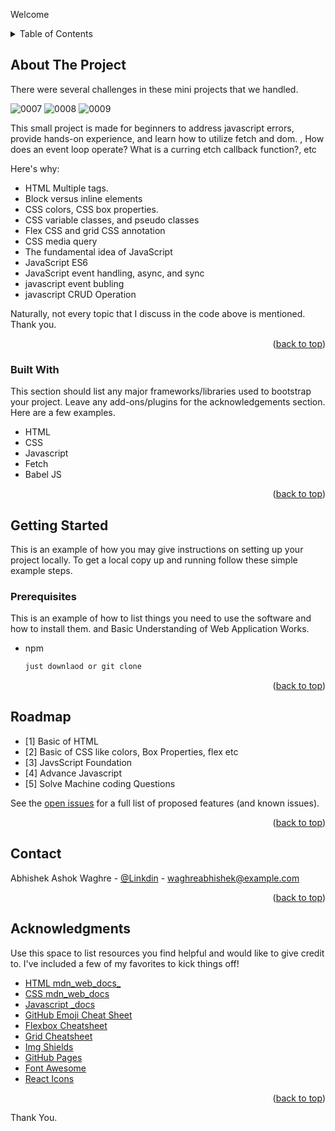 
Welcome 


<!-- TABLE OF CONTENTS -->
<details>
  <summary>Table of Contents</summary>
  <ol>
    <li>
      <a href="#about-the-project">About The Project</a>
      <ul>
        <li><a href="#built-with">Built With</a></li>
      </ul>
    </li>
    <li>
      <a href="#getting-started">Getting Started</a>
      <ul>
        <li><a href="#prerequisites">Prerequisites</a></li>
        <li><a href="#installation">Installation</a></li>
      </ul>
    </li>
    <li><a href="#roadmap">Roadmap</a></li>
    <li><a href="#contact">Contact</a></li>
    <li><a href="#acknowledgments">Acknowledgments</a></li>
  </ol>
</details>



<!-- ABOUT THE PROJECT -->
## About The Project

There were several challenges in these mini projects that we handled. 

![0007](https://github.com/user-attachments/assets/aea1b75b-6e6e-4640-97a7-f14137fa62ff)
![0008](https://github.com/user-attachments/assets/fb83cede-7915-4f3d-a9d6-cc3376618632)
![0009](https://github.com/user-attachments/assets/abbd00ed-05f3-4838-a401-f8c39cea1f6f)


This small project is made for beginners to address javascript errors, provide hands-on experience, and learn how to utilize fetch and dom. , How does an event loop operate? 
What is a curring etch callback function?,  etc


Here's why:
* HTML Multiple tags.
* Block versus inline elements
* CSS colors, CSS box properties.
* CSS variable classes, and pseudo classes
* Flex CSS and grid CSS annotation 
* CSS media query 
* The fundamental idea of JavaScript 
* JavaScript ES6
* JavaScript event handling, async, and sync
* javascript event bubling
* javascript CRUD Operation 

Naturally, not every topic that I discuss in the code above is mentioned. Thank you.


<p align="right">(<a href="#readme-top">back to top</a>)</p>



### Built With

This section should list any major frameworks/libraries used to bootstrap your project. Leave any add-ons/plugins for the acknowledgements section. Here are a few examples.

* HTML
* CSS
* Javascript
* Fetch
* Babel JS


<p align="right">(<a href="#readme-top">back to top</a>)</p>



<!-- GETTING STARTED -->
## Getting Started

This is an example of how you may give instructions on setting up your project locally.
To get a local copy up and running follow these simple example steps.

### Prerequisites

This is an example of how to list things you need to use the software and how to install them. and Basic Understanding of Web Application Works.
* npm

  ```sh
  just downlaod or git clone   
  ```


<p align="right">(<a href="#readme-top">back to top</a>)</p>



<!-- ROADMAP -->
## Roadmap

- [1] Basic of HTML
- [2] Basic of CSS like colors, Box Properties, flex etc
- [3] JavsScript Foundation 
- [4] Advance Javascript 
- [5] Solve Machine coding Questions

See the [open issues](https://github.com/othneildrew/Best-README-Template/issues) for a full list of proposed features (and known issues).

<p align="right">(<a href="#readme-top">back to top</a>)</p>


<!-- CONTACT -->
## Contact

Abhishek Ashok Waghre - [@Linkdin](https://www.linkedin.com/in/waghre-abhishek-b9381522a/) - waghreabhishek@example.com

<p align="right">(<a href="#readme-top">back to top</a>)</p>



<!-- ACKNOWLEDGMENTS -->
## Acknowledgments

Use this space to list resources you find helpful and would like to give credit to. I've included a few of my favorites to kick things off!

* [HTML mdn_web_docs_](https://developer.mozilla.org/en-US/docs/Web/HTML)
* [CSS mdn_web_docs](https://developer.mozilla.org/en-US/docs/Web/CSS)
* [Javascript _docs](https://javascript.info/)
* [GitHub Emoji Cheat Sheet](https://www.webpagefx.com/tools/emoji-cheat-sheet)
* [Flexbox Cheatsheet](https://flexbox.malven.co/)
* [Grid Cheatsheet](https://grid.malven.co/)
* [Img Shields](https://shields.io)
* [GitHub Pages](https://pages.github.com)
* [Font Awesome](https://fontawesome.com)
* [React Icons](https://react-icons.github.io/react-icons/search)

<p align="right">(<a href="#readme-top">back to top</a>)</p>


Thank You.

